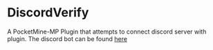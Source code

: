 # DiscordVerify
A PocketMine-MP Plugin that attempts to connect discord server with plugin. The discord bot can be found [here](https://github.com/TeamBixby/DiscordVerify-client)
